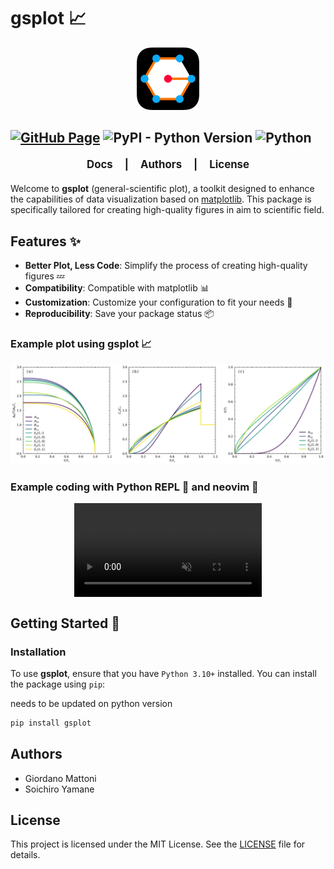 # gsplot 📈

<div align="center">
  <img src="docs/_static/logo_gsplot.svg" alt="logo_gsplot" width="100">
</div>

[![GitHub Page](https://github.com/SoichiroYamane/gsplot/actions/workflows/gh-pages-sphinx.yml/badge.svg)](https://github.com/SoichiroYamane/gsplot/actions/workflows/gh-pages-sphinx.yml)
![PyPI - Python Version](https://img.shields.io/pypi/pyversions/:packageName)
![Python](https://img.shields.io/badge/python-3.10%2B-blue)
----------------

<div style="text-align: center; font-weight: bold; font-size: 1.2em; margin: 20px 0;">
  <a href="#docs" style="margin: 0 15px; text-decoration: none;">Docs</a> |
  <a href="#authors" style="margin: 0 15px; text-decoration: none;">Authors</a> |
  <a href="#license" style="margin: 0 15px; text-decoration: none;">License</a>
</div>

Welcome to **gsplot** (general-scientific plot), a toolkit designed to enhance the capabilities of data visualization based on [matplotlib](https://matplotlib.org). This package is specifically tailored for creating high-quality figures in aim to scientific field.

## Features ✨

- **Better Plot, Less Code**: Simplify the process of creating high-quality figures 💤
- **Compatibility**: Compatible with matplotlib 📊
- **Customization**: Customize your configuration to fit your needs 🎨
- **Reproducibility**: Save your package status 📦

### Example plot using gsplot 📈

![example](demo/4_paper_plot/SC_cal.png)

### Example coding with Python REPL 🐍 and neovim 🌟

<style>
  .video-container {
    display: flex;
    justify-content: center;
    align-items: center;
    max-height: 300vh;
  }

  .responsive-video {
    max-width: 100%;
    height: auto;
  }
</style>

<div class="video-container">
  <video class="responsive-video" autoplay muted loop controls>
    <source src="docs/_static/repl_tutorial.mp4" type="video/mp4">
    Your browser does not support the video tag.
  </video>
</div>

## Getting Started 🚀

### Installation

To use **gsplot**, ensure that you have `Python 3.10+` installed. You can install the package using `pip`:

needs to be updated on python version

```bash
pip install gsplot
```

## Authors

- Giordano Mattoni
- Soichiro Yamane

## License

This project is licensed under the MIT License. See the [LICENSE](LICENCE) file for details.
